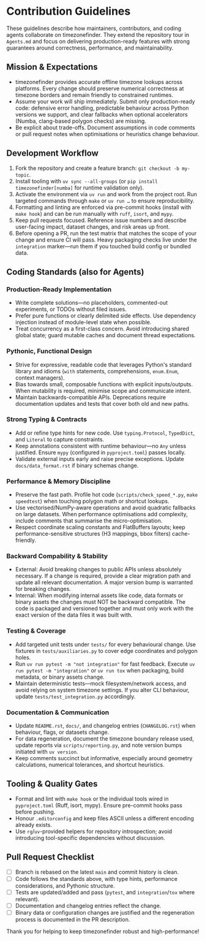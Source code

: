 # Contribution Guidelines

These guidelines describe how maintainers, contributors, and coding agents collaborate on timezonefinder. They extend the repository tour in `Agents.md` and focus on delivering production-ready features with strong guarantees around correctness, performance, and maintainability.

## Mission & Expectations

- timezonefinder provides accurate offline timezone lookups across platforms. Every change should preserve numerical correctness at timezone borders and remain friendly to constrained runtimes.
- Assume your work will ship immediately. Submit only production-ready code: defensive error handling, predictable behaviour across Python versions we support, and clear fallbacks when optional accelerators (Numba, clang-based polygon checks) are missing.
- Be explicit about trade-offs. Document assumptions in code comments or pull request notes when optimisations or heuristics change behaviour.

## Development Workflow

1. Fork the repository and create a feature branch: `git checkout -b my-topic`.
2. Install tooling with `uv sync --all-groups` (or `pip install timezonefinder[numba]` for runtime validation only).
3. Activate the environment via `uv run` and work from the project root. Run targeted commands through `make` or `uv run …` to ensure reproducibility.
4. Formatting and linting are enforced via pre-commit hooks (install with `make hook`) and can be run manually with `ruff`, `isort`, and `mypy`.
5. Keep pull requests focused. Reference issue numbers and describe user-facing impact, dataset changes, and risk areas up front.
6. Before opening a PR, run the test matrix that matches the scope of your change and ensure CI will pass. Heavy packaging checks live under the `integration` marker—run them if you touched build config or bundled data.

## Coding Standards (also for Agents)

### Production-Ready Implementation

- Write complete solutions—no placeholders, commented-out experiments, or TODOs without filed issues.
- Prefer pure functions or clearly delimited side effects. Use dependency injection instead of module-level state when possible.
- Treat concurrency as a first-class concern. Avoid introducing shared global state; guard mutable caches and document thread expectations.

### Pythonic, Functional Design

- Strive for expressive, readable code that leverages Python's standard library and idioms (`with` statements, comprehensions, `enum.Enum`, context managers).
- Bias towards small, composable functions with explicit inputs/outputs. When mutability is required, minimise scope and communicate intent.
- Maintain backwards-compatible APIs. Deprecations require documentation updates and tests that cover both old and new paths.

### Strong Typing & Contracts

- Add or refine type hints for new code. Use `typing.Protocol`, `TypedDict`, and `Literal` to capture constraints.
- Keep annotations consistent with runtime behaviour—no `Any` unless justified. Ensure `mypy` (configured in `pyproject.toml`) passes locally.
- Validate external inputs early and raise precise exceptions. Update `docs/data_format.rst` if binary schemas change.

### Performance & Memory Discipline

- Preserve the fast path. Profile hot code (`scripts/check_speed_*.py`, `make speedtest`) when touching polygon math or shortcut lookups.
- Use vectorised/NumPy-aware operations and avoid quadratic fallbacks on large datasets. When performance optimisations add complexity, include comments that summarise the micro-optimisation.
- Respect coordinate scaling constants and FlatBuffers layouts; keep performance-sensitive structures (H3 mappings, bbox filters) cache-friendly.

### Backward Compability & Stability

- External: Avoid breaking changes to public APIs unless absolutely necessary. If a change is required, provide a clear migration path and update all relevant documentation. A major version bump is warranted for breaking changes.
- Internal: When modifying internal assets like code, data formats or binary assets the changes must NOT be backward compatible. The code is packaged and versioned together and must only work with the exact version of the data files it was built with.

### Testing & Coverage

- Add targeted unit tests under `tests/` for every behavioural change. Use fixtures in `tests/auxiliaries.py` to cover edge coordinates and polygon holes.
- Run `uv run pytest -m "not integration"` for fast feedback. Execute `uv run pytest -m "integration"` or `uv run tox` when packaging, build metadata, or binary assets change.
- Maintain deterministic tests—mock filesystem/network access, and avoid relying on system timezone settings. If you alter CLI behaviour, update `tests/test_integration.py` accordingly.

### Documentation & Communication

- Update `README.rst`, `docs/`, and changelog entries (`CHANGELOG.rst`) when behaviour, flags, or datasets change.
- For data regeneration, document the timezone boundary release used, update reports via `scripts/reporting.py`, and note version bumps initiated with `uv version`.
- Keep comments succinct but informative, especially around geometry calculations, numerical tolerances, and shortcut heuristics.

## Tooling & Quality Gates

- Format and lint with `make hook` or the individual tools wired in `pyproject.toml` (Ruff, isort, mypy). Ensure pre-commit hooks pass before pushing.
- Honour `.editorconfig` and keep files ASCII unless a different encoding already exists.
- Use `rg`/`uv`-provided helpers for repository introspection; avoid introducing tool-specific dependencies without discussion.

## Pull Request Checklist

- [ ] Branch is rebased on the latest `main` and commit history is clean.
- [ ] Code follows the standards above, with type hints, performance considerations, and Pythonic structure.
- [ ] Tests are updated/added and pass (`pytest`, and `integration`/`tox` where relevant).
- [ ] Documentation and changelog entries reflect the change.
- [ ] Binary data or configuration changes are justified and the regeneration process is documented in the PR description.

Thank you for helping to keep timezonefinder robust and high-performance!
